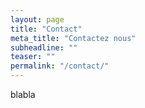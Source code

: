 ```yaml
---
layout: page
title: "Contact"
meta_title: "Contactez nous"
subheadline: ""
teaser: ""
permalink: "/contact/"
---
```


blabla
